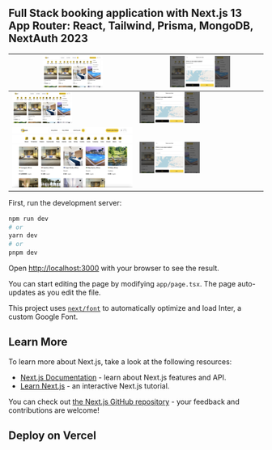 ## Full Stack booking application with Next.js 13 App Router: React, Tailwind, Prisma, MongoDB, NextAuth 2023
| <img src="tripapp.jpg" alt="Logo" width=50% height=50% >      | <img src="app2.jpg" alt="Logo" width=50% height=50% >     |
|------------|-------------|
| <img src="tripapp.jpg" alt="Logo" width=50% height=50% > | <img src="app2.jpg" alt="Logo" width=50% height=50% > |
|<img src="tripsen.jpg" alt="Logo" width=100% height=100%  > |<img src="app2.jpg" alt="Logo" width=50% height=50% > |


  First, run the development server:


```bash
npm run dev
# or
yarn dev
# or
pnpm dev
```

Open [http://localhost:3000](http://localhost:3000) with your browser to see the result.

You can start editing the page by modifying `app/page.tsx`. The page auto-updates as you edit the file.

This project uses [`next/font`](https://nextjs.org/docs/basic-features/font-optimization) to automatically optimize and load Inter, a custom Google Font.

## Learn More

To learn more about Next.js, take a look at the following resources:

- [Next.js Documentation](https://nextjs.org/docs) - learn about Next.js features and API.
- [Learn Next.js](https://nextjs.org/learn) - an interactive Next.js tutorial.

You can check out [the Next.js GitHub repository](https://github.com/vercel/next.js/) - your feedback and contributions are welcome!

## Deploy on Vercel

